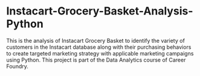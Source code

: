 # Instacart-Grocery-Basket-Analysis-Python
This is the analysis of Instacart Grocery Basket to identify the variety of customers in the Instacart database along with their purchasing behaviors  to create targeted marketing strategy with applicable marketing campaigns using Python. This project is part of the Data Analytics course of Career Foundry.
